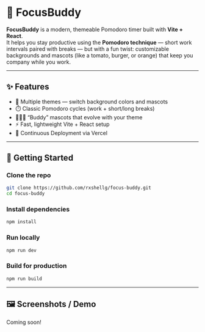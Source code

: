 # 🍅 FocusBuddy

**FocusBuddy** is a modern, themeable Pomodoro timer built with **Vite + React**.  
It helps you stay productive using the **Pomodoro technique** — short work intervals paired with breaks — but with a fun twist: customizable backgrounds and mascots (like a tomato, burger, or orange) that keep you company while you work.

---

## ✨ Features
- 🎨 Multiple themes — switch background colors and mascots  
- ⏱️ Classic Pomodoro cycles (work + short/long breaks)  
- 🧑‍🤝‍🧑 “Buddy” mascots that evolve with your theme  
- ⚡ Fast, lightweight Vite + React setup  
- 🚀 Continuous Deployment via Vercel  

---

## 🚀 Getting Started

### Clone the repo
```bash
git clone https://github.com/rxshellg/focus-buddy.git
cd focus-buddy 
```

### Install dependencies
```bash
npm install
```

### Run locally
```bash
npm run dev
```

### Build for production
```bash
npm run build
```

---

## 🖼️ Screenshots / Demo

Coming soon!
